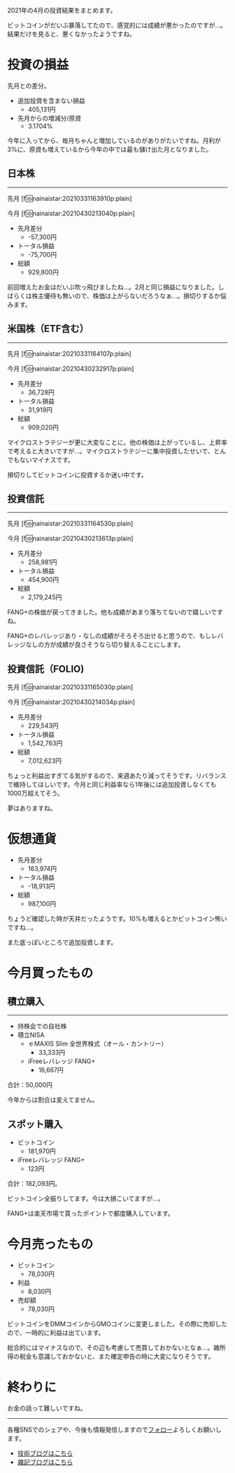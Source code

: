 2021年の4月の投資結果をまとめます。
  
ビットコインがだいぶ暴落してたので、感覚的には成績が悪かったのですが…。結果だけを見ると、悪くなかったようですね。

# 投資の損益

先月との差分。
  
- 追加投資を含まない損益
    - 405,131円
- 先月からの増減分/原資
    - 3.1704%
  
今年に入ってから、毎月ちゃんと増加しているのがありがたいですね。月利が3%に、原資も増えているから今年の中では最も儲け出た月となりました。
  

## 日本株
---

先月
[f:id:nainaistar:20210331163910p:plain]
  
今月
[f:id:nainaistar:20210430213040p:plain]


- 先月差分
    - -57,300円
- トータル損益
    - -75,700円
- 総額
    - 929,800円
  
前回増えたお金はだいぶ吹っ飛びましたね…。2月と同じ損益になりました。しばらくは株主優待も無いので、株価は上がらないだろうなぁ…。損切りするか悩みます。

## 米国株（ETF含む）
---

先月
[f:id:nainaistar:20210331164107p:plain]  

今月
[f:id:nainaistar:20210430232917p:plain]

- 先月差分
    - 36,728円
- トータル損益
    - 31,919円
- 総額
    - 909,020円

マイクロストラテジーが更に大変なことに。他の株価は上がっているし、上昇率で考えると大きいですが…。マイクロストラテジーに集中投資したせいで、とんでもないマイナスです。
  
損切りしてビットコインに投資するか迷い中です。
## 投資信託
---

先月
[f:id:nainaistar:20210331164530p:plain]

今月
[f:id:nainaistar:20210430213613p:plain]

- 先月差分
    - 258,981円
- トータル損益
    - 454,900円
- 総額
    - 2,179,245円
  
FANG+の株価が戻ってきました。他も成績があまり落ちてないので嬉しいですね。
  
FANG+のレバレッジあり・なしの成績がそろそろ出せると思うので、もしレバレッジなしの方が成績が良さそうなら切り替えることにします。
  
## 投資信託（FOLIO)

先月
[f:id:nainaistar:20210331165030p:plain]
  
今月
[f:id:nainaistar:20210430214034p:plain]

- 先月差分
    - 229,543円
- トータル損益
    - 1,542,763円
- 総額
    - 7,012,623円
  
ちょっと利益出すぎてる気がするので、来週あたり減ってそうです。リバランスで維持してほしいです。今月と同じ利益率なら1年後には追加投資しなくても1000万超えてそう。
  
夢はありますね。
  
# 仮想通貨

- 先月差分
    - 163,974円
- トータル損益
    - -18,913円
- 総額
    - 987,100円

ちょうど確認した時が天井だったようです。10%も増えるとかビットコイン怖いですね…。
  
また底っぽいところで追加投資します。

# 今月買ったもの
## 積立購入
---

- 持株会での自社株
- 積立NISA
    - ｅMAXIS Slim 全世界株式（オール・カントリー）
        - 33,333円
    - iFreeレバレッジ FANG+
        - 16,667円

合計：50,000円
  
今年からは割合は変えてません。

## スポット購入

- ビットコイン
    - 181,970円
- iFreeレバレッジ FANG+
    - 123円

合計：182,093円。
  
ビットコイン全振りしてます。今は大損こいてますが…。
  
FANG+は楽天市場で貰ったポイントで都度購入しています。
# 今月売ったもの
  
- ビットコイン
    - 78,030円 
- 利益 
  - 8,030円
- 売却額
  - 78,030円
  
ビットコインをDMMコインからGMOコインに変更しました。その際に売却したので、一時的に利益は出ています。
  
総合的にはマイナスなので、その辺も考慮して売買しておかないとなぁ…。雑所得の税金も意識しておかないと、また確定申告の時に大変になりそうです。
# 終わりに

お金の話って難しいですね。


---
  
各種SNSでのシェアや、今後も情報発信しますので[フォロー](https://twitter.com/nainaistar)よろしくお願いします。

- [技術ブログはこちら](https://nainaistar.hatenablog.com)
- [雑記ブログはこちら](https://nainaistar.hateblo.jp)
